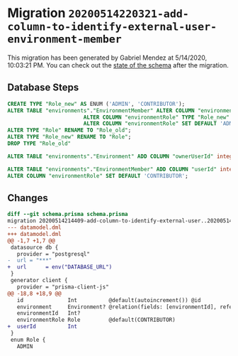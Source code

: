 # Migration `20200514220321-add-column-to-identify-external-user-environment-member`

This migration has been generated by Gabriel Mendez at 5/14/2020, 10:03:21 PM.
You can check out the [state of the schema](./schema.prisma) after the migration.

## Database Steps

```sql
CREATE TYPE "Role_new" AS ENUM ('ADMIN', 'CONTRIBUTOR');
ALTER TABLE "environments"."EnvironmentMember" ALTER COLUMN "environmentRole" DROP DEFAULT,
                        ALTER COLUMN "environmentRole" TYPE "Role_new" USING ("environmentRole"::text::"Role_new"),
                        ALTER COLUMN "environmentRole" SET DEFAULT 'ADMIN';
ALTER TYPE "Role" RENAME TO "Role_old";
ALTER TYPE "Role_new" RENAME TO "Role";
DROP TYPE "Role_old"

ALTER TABLE "environments"."Environment" ADD COLUMN "ownerUserId" integer  NOT NULL ;

ALTER TABLE "environments"."EnvironmentMember" ADD COLUMN "userId" integer  NOT NULL ,
ALTER COLUMN "environmentRole" SET DEFAULT 'CONTRIBUTOR';
```

## Changes

```diff
diff --git schema.prisma schema.prisma
migration 20200514214409-add-column-to-identify-external-user..20200514220321-add-column-to-identify-external-user-environment-member
--- datamodel.dml
+++ datamodel.dml
@@ -1,7 +1,7 @@
 datasource db {
   provider = "postgresql"
-  url = "***"
+  url      = env("DATABASE_URL")
 }
 generator client {
   provider = "prisma-client-js"
@@ -18,8 +18,9 @@
   id              Int          @default(autoincrement()) @id
   environment     Environment? @relation(fields: [environmentId], references: [id])
   environmentId   Int?
   environmentRole Role         @default(CONTRIBUTOR)
+  userId          Int
 }
 enum Role {
   ADMIN
```
